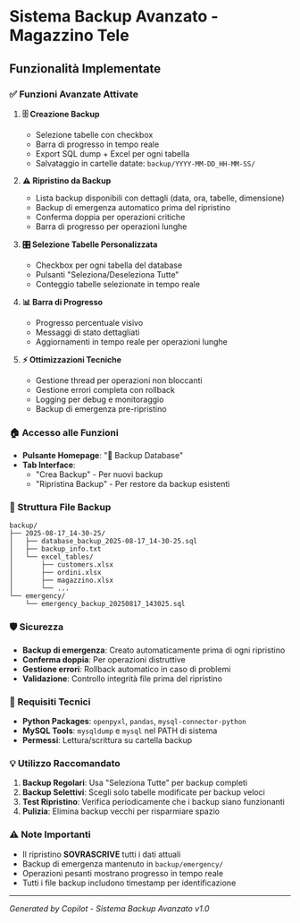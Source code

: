 # Sistema Backup Avanzato - Magazzino Tele

## Funzionalità Implementate

### ✅ Funzioni Avanzate Attivate

1. **🗄️ Creazione Backup**
   - Selezione tabelle con checkbox
   - Barra di progresso in tempo reale
   - Export SQL dump + Excel per ogni tabella
   - Salvataggio in cartelle datate: `backup/YYYY-MM-DD_HH-MM-SS/`

2. **⚠️ Ripristino da Backup**
   - Lista backup disponibili con dettagli (data, ora, tabelle, dimensione)
   - Backup di emergenza automatico prima del ripristino
   - Conferma doppia per operazioni critiche
   - Barra di progresso per operazioni lunghe

3. **🎛️ Selezione Tabelle Personalizzata**
   - Checkbox per ogni tabella del database
   - Pulsanti "Seleziona/Deseleziona Tutte"
   - Conteggio tabelle selezionate in tempo reale

4. **📊 Barra di Progresso**
   - Progresso percentuale visivo
   - Messaggi di stato dettagliati
   - Aggiornamenti in tempo reale per operazioni lunghe

5. **⚡ Ottimizzazioni Tecniche**
   - Gestione thread per operazioni non bloccanti
   - Gestione errori completa con rollback
   - Logging per debug e monitoraggio
   - Backup di emergenza pre-ripristino

### 🏠 Accesso alle Funzioni

- **Pulsante Homepage**: "💾 Backup Database"
- **Tab Interface**: 
  - "Crea Backup" - Per nuovi backup
  - "Ripristina Backup" - Per restore da backup esistenti

### 📁 Struttura File Backup

```
backup/
├── 2025-08-17_14-30-25/
│   ├── database_backup_2025-08-17_14-30-25.sql
│   ├── backup_info.txt
│   └── excel_tables/
│       ├── customers.xlsx
│       ├── ordini.xlsx
│       ├── magazzino.xlsx
│       └── ...
└── emergency/
    └── emergency_backup_20250817_143025.sql
```

### 🛡️ Sicurezza

- **Backup di emergenza**: Creato automaticamente prima di ogni ripristino
- **Conferma doppia**: Per operazioni distruttive
- **Gestione errori**: Rollback automatico in caso di problemi
- **Validazione**: Controllo integrità file prima del ripristino

### 🔧 Requisiti Tecnici

- **Python Packages**: `openpyxl`, `pandas`, `mysql-connector-python`
- **MySQL Tools**: `mysqldump` e `mysql` nel PATH di sistema
- **Permessi**: Lettura/scrittura su cartella backup

### 💡 Utilizzo Raccomandato

1. **Backup Regolari**: Usa "Seleziona Tutte" per backup completi
2. **Backup Selettivi**: Scegli solo tabelle modificate per backup veloci
3. **Test Ripristino**: Verifica periodicamente che i backup siano funzionanti
4. **Pulizia**: Elimina backup vecchi per risparmiare spazio

### ⚠️ Note Importanti

- Il ripristino **SOVRASCRIVE** tutti i dati attuali
- Backup di emergenza mantenuto in `backup/emergency/`
- Operazioni pesanti mostrano progresso in tempo reale
- Tutti i file backup includono timestamp per identificazione

---
*Generated by Copilot - Sistema Backup Avanzato v1.0*
